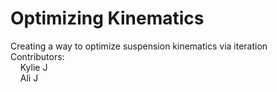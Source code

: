 # Optimizing Kinematics
Creating a way to optimize suspension kinematics via iteration </br>
Contributors: </br>
&nbsp;&nbsp;&nbsp;&nbsp;Kylie J </br>
&nbsp;&nbsp;&nbsp;&nbsp;Ali J
